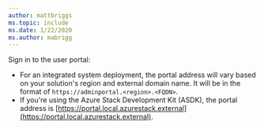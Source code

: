 ```yaml
---
author: mattbriggs
ms.topic: include
ms.date: 1/22/2020
ms.author: mabrigg
---
```


Sign in to the user portal: 

* For an integrated system deployment, the portal address will vary based on your solution's region and external domain name. It will be in the format of `https://adminportal.<region>.<FQDN>`.
* If you're using the Azure Stack Development Kit (ASDK), the portal address is [https://portal.local.azurestack.external](https://portal.local.azurestack.external).